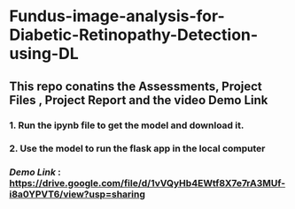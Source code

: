# Fundus-image-analysis-for-Diabetic-Retinopathy-Detection-using-DL

## This repo conatins the Assessments, Project Files , Project Report and the video Demo Link

### 1. Run the ipynb file to get the model and download it.
### 2. Use the model to run the flask app in the local computer


### *Demo Link* : https://drive.google.com/file/d/1vVQyHb4EWtf8X7e7rA3MUf-i8a0YPVT6/view?usp=sharing

